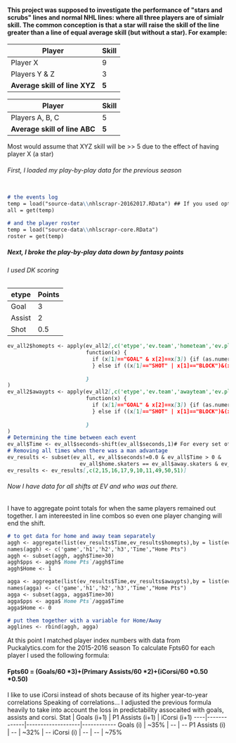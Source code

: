 #### This project was supposed to investigate the performance of "stars and scrubs" lines and normal NHL lines: where all three players are of simialr skill. The common conception is that a star will raise the skill of the line greater than a line of equal average skill (but without a star). For example:

Player | Skill
-------|-------
Player X | 9
Players Y & Z | 3
__Average skill of line XYZ__ | __5__

Player | Skill
-------|-------
Players A, B, C | 5
__Average skill of line ABC__ | __5__

Most would assume that XYZ skill will be >> 5 due to the effect of having player X (a star)

###### First, I loaded my play-by-play data for the previous season
```markdown

# the events log
temp = load("source-data\\nhlscrapr-20162017.RData") ## If you used option 1 (1 season)
all = get(temp)

# and the player roster
temp = load("source-data\\nhlscrapr-core.RData")
roster = get(temp)
```

##### Next, I broke the play-by-play data down by fantasy points
###### I used DK scoring
etype | Points
------|------
Goal | 3
Assist | 2
Shot | 0.5

```markdown
ev_all2$homepts <- apply(ev_all2[,c('etype','ev.team','hometeam','ev.player.2')],1,
                         function(x) { 
                           if (x[1]=="GOAL" & x[2]==x[3]) {if (as.numeric(x[4]) >1){5.5} else {3.5}
                           } else if ((x[1]=="SHOT" | x[1]=="BLOCK")&(x[2]==x[3])){0.5} else {0}
                           
                         } 
)
ev_all2$awaypts <- apply(ev_all2[,c('etype','ev.team','awayteam','ev.player.2')],1,
                         function(x) { 
                           if (x[1]=="GOAL" & x[2]==x[3]) {if (as.numeric(x[4]) >1){5.5} else {3.5}
                           } else if ((x[1]=="SHOT" | x[1]=="BLOCK")&(x[2]==x[3])){0.5} else {0}
                           
                         }
)
# Determining the time between each event
ev_all$Time <- ev_all$seconds-shift(ev_all$seconds,1)# For every set of events in which the same players were on the ice, point totals were combined
# Removing all times when there was a man advantage
ev_results <- subset(ev_all, ev_all$seconds!=0.0 & ev_all$Time > 0 &
                       ev_all$home.skaters == ev_all$away.skaters & ev_all$ev.team!="" & ev_all$ev.team!="HAN" & ev_all$ev.team!="GOA")
ev_results <- ev_results[,c(2,15,16,17,9,10,11,49,50,51)]

```

###### Now I have data for all shifts at EV and who was out there.
I have to aggregate point totals for when the same players remained out together. I am intereested in line combos so even one player changing will end the shift.
```markdown
# to get data for home and away team separately
aggh <- aggregate(list(ev_results$Time,ev_results$homepts),by = list(ev_results$gcode, ev_results$h1,ev_results$h2,ev_results$h3), sum)
names(aggh) <- c('game','h1','h2','h3','Time',"Home Pts")
aggh <- subset(aggh, aggh$Time>30)
aggh$pps <- aggh$`Home Pts`/aggh$Time
aggh$Home <- 1

agga <- aggregate(list(ev_results$Time,ev_results$awaypts),by = list(ev_results$gcode, ev_results$a1,ev_results$a2,ev_results$a3), sum)
names(agga) <- c('game','h1','h2','h3','Time',"Home Pts")
agga <- subset(agga, agga$Time>30)
agga$pps <- agga$`Home Pts`/agga$Time
agga$Home <- 0

# put them together with a variable for Home/Away
agglines <- rbind(aggh, agga)
```
At this point I matched player index numbers with data from Puckalytics.com for the 2015-2016 season
To calculate Fpts60 for each player I used the following formula:
#### Fpts60 = (Goals/60 *3)+(Primary Assists/60 *2)+(iCorsi/60 *0.50 *0.50)
I like to use iCorsi instead of shots because of its higher year-to-year correlations
Speaking of correlations... I adjusted the previous formula heavily to take into account the loss in predictability assocaited with goals, assists and corsi. 
Stat | Goals (i+1) | P1 Assists (i+1) | iCorsi (i+1)
----|-------------|-------------------|------------
Goals (i) | ~35% | --     | --
P1 Assists (i) |  -- | ~32% | --
iCorsi (i) | -- | -- | ~75%


